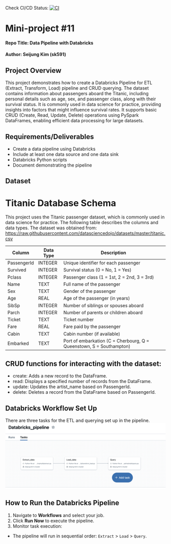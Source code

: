 Check CI/CD Status: [![CI](https://github.com/nogibjj/kim_seijung_project5_sql_crud/actions/workflows/cicd.yml/badge.svg)](https://github.com/nogibjj/kim_seijung_project5_sql_crud/actions/workflows/cicd.yml)

# Mini-project #11
#### Repo Title: Data Pipeline with Databricks
#### Author: Seijung Kim (sk591)

## Project Overview
This project demonstrates how to create a Databricks Pipeline for ETL (Extract, Transform, Load) pipeline and CRUD querying. The dataset contains information about passengers aboard the Titanic, including personal details such as age, sex, and passenger class, along with their survival status. It is commonly used in data science for practice, providing insights into factors that might influence survival rates. It supports basic CRUD (Create, Read, Update, Delete) operations using PySpark DataFrames, enabling efficient data processing for large datasets.

## Requirements/Deliverables
* Create a data pipeline using Databricks
* Include at least one data source and one data sink
* Databricks Python scripts
* Document demonstrating the pipeline

## Dataset
# Titanic Database Schema

This project uses the Titanic passenger dataset, which is commonly used in data science for practice. The following table describes the columns and data types. The dataset was obtained from: https://raw.githubusercontent.com/datasciencedojo/datasets/master/titanic.csv

| Column       | Data Type | Description                                                        |
|--------------|-----------|--------------------------------------------------------------------|
| PassengerId  | INTEGER   | Unique identifier for each passenger                              |
| Survived     | INTEGER   | Survival status (0 = No, 1 = Yes)                                 |
| Pclass       | INTEGER   | Passenger class (1 = 1st, 2 = 2nd, 3 = 3rd)                       |
| Name         | TEXT      | Full name of the passenger                                        |
| Sex          | TEXT      | Gender of the passenger                                           |
| Age          | REAL      | Age of the passenger (in years)                                   |
| SibSp        | INTEGER   | Number of siblings or spouses aboard                              |
| Parch        | INTEGER   | Number of parents or children aboard                              |
| Ticket       | TEXT      | Ticket number                                                     |
| Fare         | REAL      | Fare paid by the passenger                                        |
| Cabin        | TEXT      | Cabin number (if available)                                       |
| Embarked     | TEXT      | Port of embarkation (C = Cherbourg, Q = Queenstown, S = Southampton) |


## CRUD functions for interacting with the dataset:
- create: Adds a new record to the DataFrame.
- read: Displays a specified number of records from the DataFrame.
- update: Updates the artist_name based on PassengerId.
- delete: Deletes a record from the DataFrame based on PassengerId.

## Databricks Workflow Set Up
There are three tasks for the ETL and querying set up in the pipeline.
![Alt text](databricks.png)

## How to Run the Databricks Pipeline
1. Navigate to **Workflows** and select your job.
2. Click **Run Now** to execute the pipeline.
3. Monitor task execution:
- The pipeline will run in sequential order: `Extract` > `Load` > `Query`.


